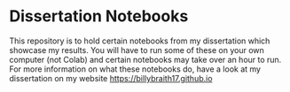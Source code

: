 # Dissertation Notebooks
This repository is to hold certain notebooks from my dissertation which showcase my results. You will have to run some of these on your own computer (not Colab) and certain notebooks may take over an hour to run. For more information on what these notebooks do, have a look at my dissertation on my website https://billybraith17.github.io
